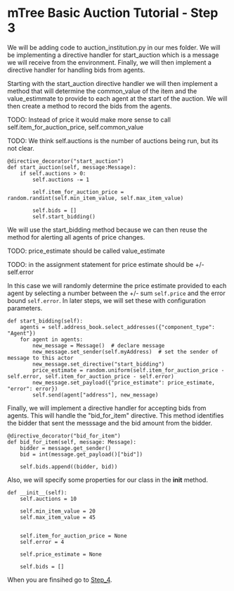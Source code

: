 # mTree Basic Auction Tutorial - Step 3

We will be adding code to auction_institution.py in our mes folder. We will be implementing a directive handler for start_auction which is a message we will receive from the environment. Finally, we will then implement a directive handler for handling bids from agents.

Starting with the start_auction directive handler we will then implement a method that will determine the common_value of the item and the value_estimmate to provide to each agent at the start of the auction. We will then create a method to record the bids from the agents.

TODO: Instead of price it would make more sense to call self.item_for_auction_price, self.common_value 

TODO:  We think self.auctions is the number of auctions being run, but its not clear.  


```
@directive_decorator("start_auction")
def start_auction(self, message:Message):
    if self.auctions > 0:
        self.auctions -= 1

        self.item_for_auction_price = random.randint(self.min_item_value, self.max_item_value)

        self.bids = []
        self.start_bidding()
```

We will use the start_bidding method because we can then reuse the method for alerting all agents of price changes.

TODO: price_estimate should be called value_estimate

TODO: in the assignment statement for price estimate should be +/- self.error

In this case we will randomly determine the price estimate provided to each agent by selecting a number between the +/- sum `self.price` and the error bound `self.error`. In later steps, we will set these with configuration parameters.

```
def start_bidding(self):
    agents = self.address_book.select_addresses({"component_type": "Agent"})
    for agent in agents:
        new_message = Message()  # declare message
        new_message.set_sender(self.myAddress)  # set the sender of message to this actor
        new_message.set_directive("start_bidding")
        price_estimate = random.uniform(self.item_for_auction_price - self.error, self.item_for_auction_price - self.error)
        new_message.set_payload({"price_estimate": price_estimate, "error": error})
        self.send(agent["address"], new_message)
```

Finally, we will implement a directive handler for accepting bids from agents. This will handle the "bid_for_item" directive. This method identifies the bidder that sent the messsage and the bid amount from the bidder. 

```
@directive_decorator("bid_for_item")
def bid_for_item(self, message: Message):
    bidder = message.get_sender()
    bid = int(message.get_payload()["bid"])
        
    self.bids.append((bidder, bid))
```

Also, we will specify some properties for our class in the __init__ method. 

```
def __init__(self):
    self.auctions = 10

    self.min_item_value = 20
    self.max_item_value = 45


    self.item_for_auction_price = None
    self.error = 4

    self.price_estimate = None

    self.bids = []
```
When you are finsihed go to [Step_4](../step_4).




            
            
        

